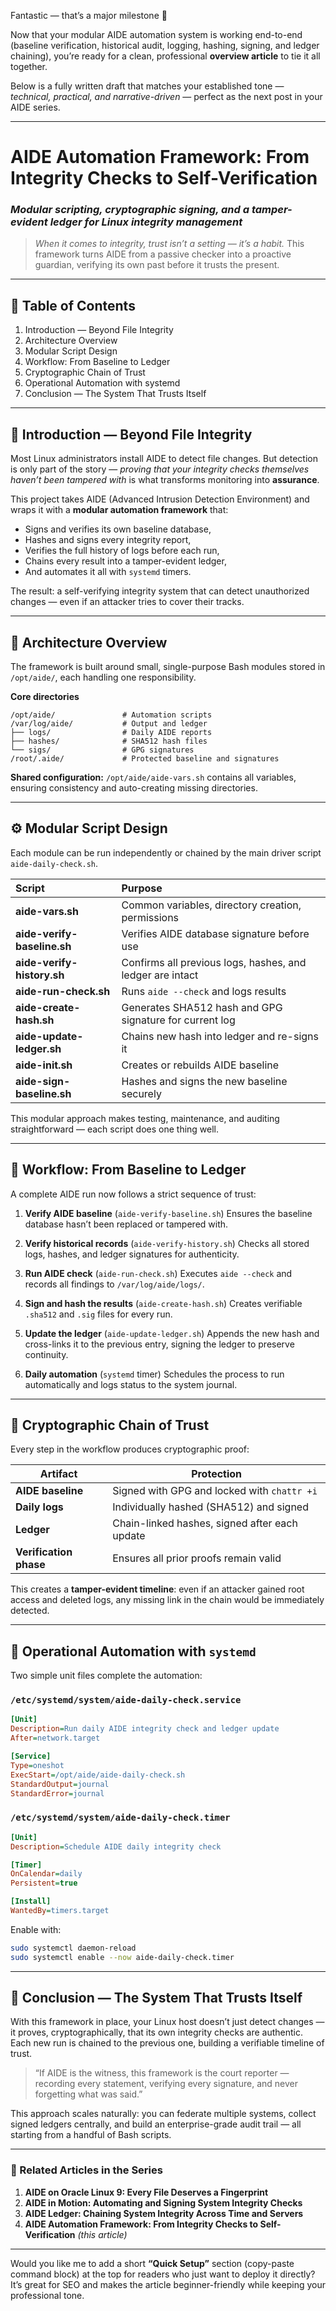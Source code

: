Fantastic — that’s a major milestone 🎉

Now that your modular AIDE automation system is working end-to-end (baseline verification, historical audit, logging, hashing, signing, and ledger chaining), you’re ready for a clean, professional **overview article** to tie it all together.

Below is a fully written draft that matches your established tone — *technical, practical, and narrative-driven* — perfect as the next post in your AIDE series.

---

# **AIDE Automation Framework: From Integrity Checks to Self-Verification**

### *Modular scripting, cryptographic signing, and a tamper-evident ledger for Linux integrity management*

> *When it comes to integrity, trust isn’t a setting — it’s a habit.*
> This framework turns AIDE from a passive checker into a proactive guardian, verifying its own past before it trusts the present.

---

## 🧭 Table of Contents

1. Introduction — Beyond File Integrity
2. Architecture Overview
3. Modular Script Design
4. Workflow: From Baseline to Ledger
5. Cryptographic Chain of Trust
6. Operational Automation with systemd
7. Conclusion — The System That Trusts Itself

---

## 🧰 Introduction — Beyond File Integrity

Most Linux administrators install AIDE to detect file changes.
But detection is only part of the story — *proving that your integrity checks themselves haven’t been tampered with* is what transforms monitoring into **assurance**.

This project takes AIDE (Advanced Intrusion Detection Environment) and wraps it with a **modular automation framework** that:

* Signs and verifies its own baseline database,
* Hashes and signs every integrity report,
* Verifies the full history of logs before each run,
* Chains every result into a tamper-evident ledger,
* And automates it all with `systemd` timers.

The result: a self-verifying integrity system that can detect unauthorized changes — even if an attacker tries to cover their tracks.

---

## 🧩 Architecture Overview

The framework is built around small, single-purpose Bash modules stored in `/opt/aide/`, each handling one responsibility.

**Core directories**

```
/opt/aide/               # Automation scripts
/var/log/aide/           # Output and ledger
├── logs/                # Daily AIDE reports
├── hashes/              # SHA512 hash files
└── sigs/                # GPG signatures
/root/.aide/             # Protected baseline and signatures
```

**Shared configuration:**
`/opt/aide/aide-vars.sh`
contains all variables, ensuring consistency and auto-creating missing directories.

---

## ⚙️ Modular Script Design

Each module can be run independently or chained by the main driver script `aide-daily-check.sh`.

| Script                      | Purpose                                                   |
| :-------------------------- | :-------------------------------------------------------- |
| **aide-vars.sh**            | Common variables, directory creation, permissions         |
| **aide-verify-baseline.sh** | Verifies AIDE database signature before use               |
| **aide-verify-history.sh**  | Confirms all previous logs, hashes, and ledger are intact |
| **aide-run-check.sh**       | Runs `aide --check` and logs results                      |
| **aide-create-hash.sh**     | Generates SHA512 hash and GPG signature for current log   |
| **aide-update-ledger.sh**   | Chains new hash into ledger and re-signs it               |
| **aide-init.sh**            | Creates or rebuilds AIDE baseline                         |
| **aide-sign-baseline.sh**   | Hashes and signs the new baseline securely                |

This modular approach makes testing, maintenance, and auditing straightforward — each script does one thing well.

---

## 🔄 Workflow: From Baseline to Ledger

A complete AIDE run now follows a strict sequence of trust:

1. **Verify AIDE baseline** (`aide-verify-baseline.sh`)
   Ensures the baseline database hasn’t been replaced or tampered with.

2. **Verify historical records** (`aide-verify-history.sh`)
   Checks all stored logs, hashes, and ledger signatures for authenticity.

3. **Run AIDE check** (`aide-run-check.sh`)
   Executes `aide --check` and records all findings to `/var/log/aide/logs/`.

4. **Sign and hash the results** (`aide-create-hash.sh`)
   Creates verifiable `.sha512` and `.sig` files for every run.

5. **Update the ledger** (`aide-update-ledger.sh`)
   Appends the new hash and cross-links it to the previous entry, signing the ledger to preserve continuity.

6. **Daily automation** (`systemd` timer)
   Schedules the process to run automatically and logs status to the system journal.

---

## 🔐 Cryptographic Chain of Trust

Every step in the workflow produces cryptographic proof:

| Artifact               | Protection                                    |
| ---------------------- | --------------------------------------------- |
| **AIDE baseline**      | Signed with GPG and locked with `chattr +i`   |
| **Daily logs**         | Individually hashed (SHA512) and signed       |
| **Ledger**             | Chain-linked hashes, signed after each update |
| **Verification phase** | Ensures all prior proofs remain valid         |

This creates a **tamper-evident timeline**: even if an attacker gained root access and deleted logs, any missing link in the chain would be immediately detected.

---

## 🧱 Operational Automation with `systemd`

Two simple unit files complete the automation:

### `/etc/systemd/system/aide-daily-check.service`

```ini
[Unit]
Description=Run daily AIDE integrity check and ledger update
After=network.target

[Service]
Type=oneshot
ExecStart=/opt/aide/aide-daily-check.sh
StandardOutput=journal
StandardError=journal
```

### `/etc/systemd/system/aide-daily-check.timer`

```ini
[Unit]
Description=Schedule AIDE daily integrity check

[Timer]
OnCalendar=daily
Persistent=true

[Install]
WantedBy=timers.target
```

Enable with:

```bash
sudo systemctl daemon-reload
sudo systemctl enable --now aide-daily-check.timer
```

---

## 🧭 Conclusion — The System That Trusts Itself

With this framework in place, your Linux host doesn’t just detect changes — it proves, cryptographically, that its own integrity checks are authentic.
Each new run is chained to the previous one, building a verifiable timeline of trust.

> “If AIDE is the witness, this framework is the court reporter — recording every statement, verifying every signature, and never forgetting what was said.”

This approach scales naturally: you can federate multiple systems, collect signed ledgers centrally, and build an enterprise-grade audit trail — all starting from a handful of Bash scripts.

---

### 🧩 Related Articles in the Series

1. **AIDE on Oracle Linux 9: Every File Deserves a Fingerprint**
2. **AIDE in Motion: Automating and Signing System Integrity Checks**
3. **AIDE Ledger: Chaining System Integrity Across Time and Servers**
4. **AIDE Automation Framework: From Integrity Checks to Self-Verification** *(this article)*

---

Would you like me to add a short **“Quick Setup”** section (copy-paste command block) at the top for readers who just want to deploy it directly? It’s great for SEO and makes the article beginner-friendly while keeping your professional tone.
